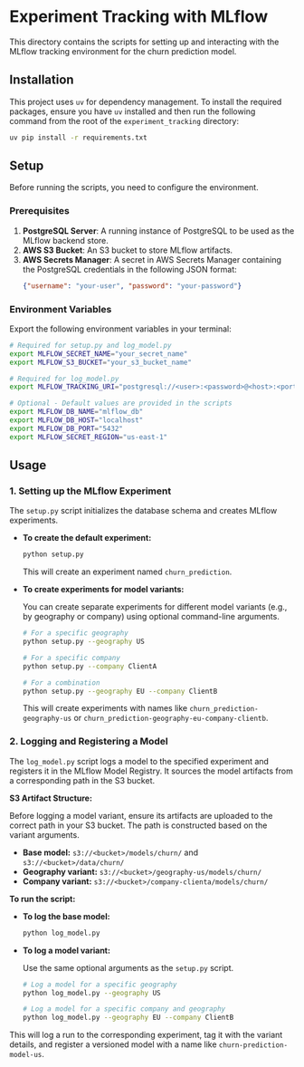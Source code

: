 # Experiment Tracking with MLflow

This directory contains the scripts for setting up and interacting with the MLflow tracking environment for the churn prediction model.

## Installation

This project uses `uv` for dependency management. To install the required packages, ensure you have `uv` installed and then run the following command from the root of the `experiment_tracking` directory:

```bash
uv pip install -r requirements.txt
```

## Setup

Before running the scripts, you need to configure the environment.

### Prerequisites

1.  **PostgreSQL Server**: A running instance of PostgreSQL to be used as the MLflow backend store.
2.  **AWS S3 Bucket**: An S3 bucket to store MLflow artifacts.
3.  **AWS Secrets Manager**: A secret in AWS Secrets Manager containing the PostgreSQL credentials in the following JSON format:
    ```json
    {"username": "your-user", "password": "your-password"}
    ```

### Environment Variables

Export the following environment variables in your terminal:

```bash
# Required for setup.py and log_model.py
export MLFLOW_SECRET_NAME="your_secret_name"
export MLFLOW_S3_BUCKET="your_s3_bucket_name"

# Required for log_model.py
export MLFLOW_TRACKING_URI="postgresql://<user>:<password>@<host>:<port>/<db_name>"

# Optional - Default values are provided in the scripts
export MLFLOW_DB_NAME="mlflow_db"
export MLFLOW_DB_HOST="localhost"
export MLFLOW_DB_PORT="5432"
export MLFLOW_SECRET_REGION="us-east-1"
```

## Usage

### 1. Setting up the MLflow Experiment

The `setup.py` script initializes the database schema and creates MLflow experiments.

*   **To create the default experiment:**

    ```bash
    python setup.py
    ```
    This will create an experiment named `churn_prediction`.

*   **To create experiments for model variants:**

    You can create separate experiments for different model variants (e.g., by geography or company) using optional command-line arguments.

    ```bash
    # For a specific geography
    python setup.py --geography US

    # For a specific company
    python setup.py --company ClientA

    # For a combination
    python setup.py --geography EU --company ClientB
    ```
    This will create experiments with names like `churn_prediction-geography-us` or `churn_prediction-geography-eu-company-clientb`.

### 2. Logging and Registering a Model

The `log_model.py` script logs a model to the specified experiment and registers it in the MLflow Model Registry. It sources the model artifacts from a corresponding path in the S3 bucket.

**S3 Artifact Structure:**

Before logging a model variant, ensure its artifacts are uploaded to the correct path in your S3 bucket. The path is constructed based on the variant arguments.

*   **Base model:** `s3://<bucket>/models/churn/` and `s3://<bucket>/data/churn/`
*   **Geography variant:** `s3://<bucket>/geography-us/models/churn/`
*   **Company variant:** `s3://<bucket>/company-clienta/models/churn/`

**To run the script:**

*   **To log the base model:**

    ```bash
    python log_model.py
    ```

*   **To log a model variant:**

    Use the same optional arguments as the `setup.py` script.

    ```bash
    # Log a model for a specific geography
    python log_model.py --geography US

    # Log a model for a specific company and geography
    python log_model.py --geography EU --company ClientB
    ```

This will log a run to the corresponding experiment, tag it with the variant details, and register a versioned model with a name like `churn-prediction-model-us`.
